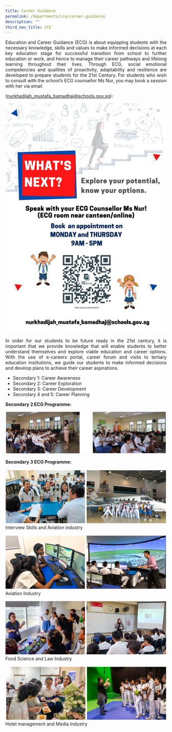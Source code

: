 ```yaml
---
title: Career Guidance
permalink: /departments/cce/career-guidance/
description: ""
third_nav_title: CCE
---
```

<p style="text-align:justify">Education and Career Guidance (ECG) is about equipping students with the necessary knowledge, skills and values to make informed decisions at each key education stage for successful transition from school to further education or work, and hence to manage their career pathways and lifelong learning throughout their lives. Through ECG, social emotional competencies and qualities of proactivity, adaptability and resilience are developed to prepare students for the 21st Century.
For students who wish to consult with the school’s ECG counsellor Ms Nur, you may book a session with her via email </p>

([nurkhadijah\_mustafa\_bamadhaj@schools.gov.sg](mailto:nurkhadijah_mustafa_bamadhaj@schools.gov.sg)[](mailto:tay_liu_kian_sharon@schools.gov.sg)):

![Education and Career Guidance Poster](/images/Departments/cce-ecg-counsellor.jpg)

<p style="text-align:justify">In order for our students to be future ready in the 21st century, it is important that we provide knowledge that will enable students to better understand themselves and explore viable education and career options. With the use of e-careers portal, career forum and visits to tertiary education institutions, we guide our students to make informed decisions and develop plans to achieve their career aspirations.</p>

* Secondary 1: Career Awareness
* Secondary 2: Career Exploration
* Secondary 3: Career Development
* Secondary 4 and 5: Career Planning

**Secondary 2 ECG Programme:**

![Secondary 2 ECG Programme](/images/Departments/cce-ecg02.png)

**Secondary 3 ECG Programme:**

![Secondary 3 ECG Programme](/images/Departments/cce-ecgn-01.jpg)
Interview Skills and Aviation industry

![Secondary 3 ECG Programme](/images/Departments/cce-ecgn-02.jpg)
Aviation Industry

![Secondary 3 ECG Programme](/images/Departments/cce-ecgn-03.jpg)
Food Science and Law Industry

![Secondary 3 ECG Programme](/images/Departments/cce-ecgn-04.jpg)
Hotel management and Media Industry